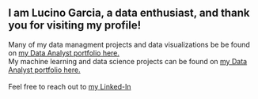 ## I am Lucino Garcia, a data enthusiast, and thank you for visiting my profile!

Many of my data managment projects and data visualizations be be found on [my Data Analyst portfolio here.](https://github.com/LucinoGarcia/Data-Analyst-Portfolio) <br>
My machine learning and data science projects can be found on [my Data Analyst portfolio here.](https://github.com/LucinoGarcia/Portfolio) <br><br>
Feel free to reach out to [my Linked-In](https://www.linkedin.com/in/lucino-garcia/)


<!---
LucinoGarcia/LucinoGarcia is a ✨ special ✨ repository because its `README.md` (this file) appears on your GitHub profile.
You can click the Preview link to take a look at your changes.
--->
